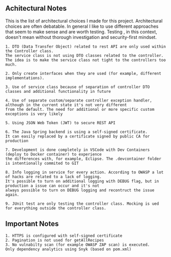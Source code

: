 ## Achitectural Notes

This is the list of architectural choices I made for this project. Architectural choices are often debatable. In general I like to use different approaches that seem to make sense and are worth testing.  Testing , in this context, doesn't mean without thorough investigation and security-first mindset. 


	1. DTO (Data Transfer Object) related to rest API are only used within the Controller class. 
	The service class is not using DTO classes related to the controller. 
	The idea is to make the service class not tight to the controllers too much.

    2. Only create interfaces when they are used (for example, different implementations). 

	3. Use of service class because of separation of controller DTO classes and additional functionality in future    

	4. Use of separate custom/separate controller exception handler, although in the current state it's not very different 
	from the default. The need for additional or more specific custom exceptions is very likely

	5. Using JSON Web Token (JWT) to secure REST API

	6. The Java Spring backend is using a self-signed certificate. 
	It can easily replaced by a certificate signed by public CA for production

	7. Development is done completely in VSCode with Dev Containers (deploy to Docker container) to experience 
	the differences with, for example, Eclipse. The .devcontainer folder is intentionally commited to GIT

	8. Info logging in service for every action. According to OWASP a lot of hacks are related to a lack of logging.
	It's possible to turn on additional logging with DEBUG flag, but in production a issue can occur and it's not
	always possible to turn on DEBUG logging and recontruct the issue again.

	9. JUnit test are only testing the controller class. Mocking is ued for everything outside the controller class.


## Important Notes

	1. HTTPS is configured with self-signed certificate
	2. Pagination is not used for getAllRecipes
	3. No vulnabilty scan (for example OWASP ZAP scan) is executed. 
	Only dependency analytics using Snyk (based on pom.xml)







